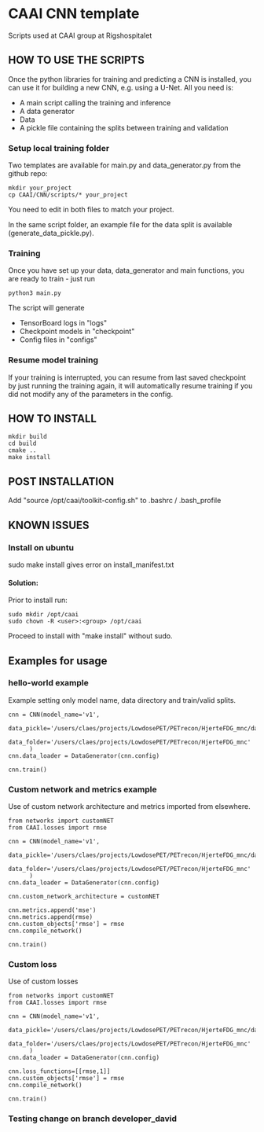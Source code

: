 # CAAI CNN template
Scripts used at CAAI group at Rigshospitalet

## HOW TO USE THE SCRIPTS
Once the python libraries for training and predicting a CNN is installed, 
you can use it for building a new CNN, e.g. using a U-Net. All you need is:
 - A main script calling the training and inference
 - A data generator
 - Data
 - A pickle file containing the splits between training and validation
 
### Setup local training folder
Two templates are available for main.py and data_generator.py from the github repo:
```
mkdir your_project
cp CAAI/CNN/scripts/* your_project
```
You need to edit in both files to match your project.

In the same script folder, an example file for the data split is available (generate_data_pickle.py).

### Training
Once you have set up your data, data_generator and main functions, you are ready to train - just run 
```
python3 main.py
```

The script will generate 
 - TensorBoard logs in "logs"
 - Checkpoint models in "checkpoint"
 - Config files in "configs"
 
### Resume model training
If your training is interrupted, you can resume from last saved checkpoint by just running the training 
again, it will automatically resume training if you did not modify any of the parameters in the config.

## HOW TO INSTALL
```
mkdir build
cd build
cmake ..
make install
```
## POST INSTALLATION
Add "source /opt/caai/toolkit-config.sh" to .bashrc / .bash_profile 

## KNOWN ISSUES

### Install on ubuntu
sudo make install gives error on install_manifest.txt

#### Solution:
Prior to install run:
```
sudo mkdir /opt/caai
sudo chown -R <user>:<group> /opt/caai
```
Proceed to install with "make install" without sudo.

## Examples for usage

### hello-world example
Example setting only model name, data directory and train/valid splits.
```
cnn = CNN(model_name='v1',
          data_pickle='/users/claes/projects/LowdosePET/PETrecon/HjerteFDG_mnc/data_6fold.pickle',
          data_folder='/users/claes/projects/LowdosePET/PETrecon/HjerteFDG_mnc'
      )
cnn.data_loader = DataGenerator(cnn.config)  

cnn.train()    
```

### Custom network and metrics example
Use of custom network architecture and metrics imported from elsewhere.

```
from networks import customNET
from CAAI.losses import rmse

cnn = CNN(model_name='v1',
          data_pickle='/users/claes/projects/LowdosePET/PETrecon/HjerteFDG_mnc/data_6fold.pickle',
          data_folder='/users/claes/projects/LowdosePET/PETrecon/HjerteFDG_mnc'
      )
cnn.data_loader = DataGenerator(cnn.config)  

cnn.custom_network_architecture = customNET

cnn.metrics.append('mse')
cnn.metrics.append(rmse)
cnn.custom_objects['rmse'] = rmse
cnn.compile_network()

cnn.train()    
```

### Custom loss
Use of custom losses

```
from networks import customNET
from CAAI.losses import rmse

cnn = CNN(model_name='v1',
          data_pickle='/users/claes/projects/LowdosePET/PETrecon/HjerteFDG_mnc/data_6fold.pickle',
          data_folder='/users/claes/projects/LowdosePET/PETrecon/HjerteFDG_mnc'
      )
cnn.data_loader = DataGenerator(cnn.config)  

cnn.loss_functions=[[rmse,1]]
cnn.custom_objects['rmse'] = rmse
cnn.compile_network()

cnn.train()    
```
 
### Testing change on branch developer_david   